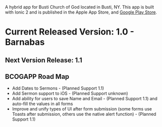 A hybrid app for Busti Church of God located in Busti, NY. This app is built with Ionic 2 and is
published in the Apple App Store, and  [Google Play Store](https://play.google.com/store/apps/details?id=io.ionic.busticog&hl=en). 

# Current Released Version: 1.0 - Barnabas

## Next Version Release: 1.1

## BCOGAPP Road Map

* Add Dates to Sermons - (Planned Support 1.1)
* Add Sermon support to iOS - (Planned Support unknown)
* Add ability for users to save Name and Email - (Planned Support 1.1)
and auto-fill the values in all forms
* Improve and unify types of UI after form submission (some forms use Toasts after submission, 
others use the native alert function) - (Planned Support 1.1)



